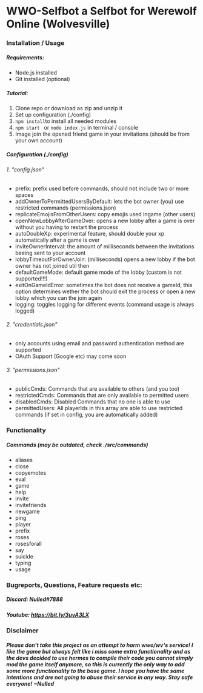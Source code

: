 # WWO-Selfbot a Selfbot for Werewolf Online (Wolvesville)

### Installation / Usage
##### Requirements:
- Node.js installed
- Git installed (optional)
##### Tutorial:
1. Clone repo or download as zip and unzip it 
2. Set up configuration (./config)
3. ``npm install``to install all needed modules
4. ``npm start `` or ``node index.js`` in terminal / console
5. Image join the opened friend game in your invitations (should be from your own account)

##### Configuration (./config)
###### 1. "config.json"
- prefix: prefix used before commands, should not include two or more spaces
- addOwnerToPermittedUsersByDefault: lets the bot owner (you) use restricted commands (permissions.json)
- replicateEmojisFromOtherUsers: copy emojis used ingame (other users)
- openNewLobbyAfterGameOver: opens a new lobby after a game is over without you having to restart the process
- autoDoubleXp: experimental feature, should double your xp automatically after a game is over
- inviteOwnerInterval: the amount of milliseconds between the invitations beeing sent to your account
- lobbyTimeoutForOwnerJoin: (milliseconds) opens a new lobby if the bot owner has not joined util then
- defaultGameMode: default game mode of the lobby (custom is not supported!!!)
- exitOnGameIdError: sometimes the bot does not receive a gameId, this option determines wether the bot should exit the process or open a new lobby which you can the join again
- logging: toggles logging for different events (command usage is always logged)
###### 2. "credentials.json"
- only accounts using email and password authentication method are supported
- OAuth Support (Google etc) may come soon
###### 3. "permissions.json"
- publicCmds: Commands that are available to others (and you too)
- restrictedCmds: Commands that are only available to permitted users
- disabledCmds: Disabled Commands that no one is able to use
- permittedUsers: All playerIds in this array are able to use restricted commands (if set in config, you are automatically added)
### Functionality
##### Commands (may be outdated, check ./src/commands)
- aliases
- close
- copyemotes
- eval
- game
- help
- invite
- invitefriends
- newgame
- ping
- player
- prefix
- roses
- rosesforall
- say
- suicide
- typing
- usage

### Bugreports, Questions, Feature requests etc:
##### Discord: Nulled#7888
##### Youtube: https://bit.ly/3uvA3LX


### Disclaimer
##### Please don't take this project as an attempt to harm wwo/wv's service! I like the game but always felt like i miss some extra functionality and as the devs decided to use hermes to compile their code you cannot simply mod the game itself anymore, so this is currently the only way to add some more functionality to the base game. I hope you have the same intentions and are not going to abuse their service in any way. Stay safe everyone! ~Nulled

